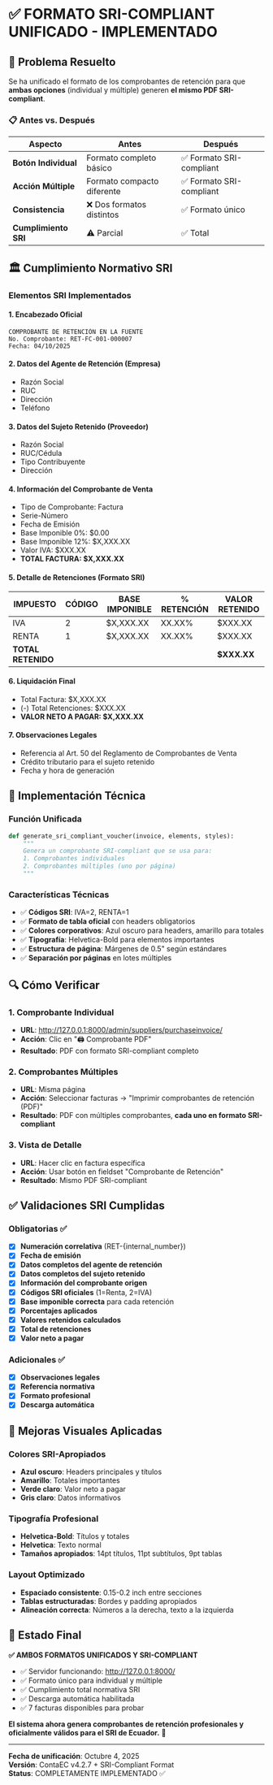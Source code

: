 # ✅ FORMATO SRI-COMPLIANT UNIFICADO - IMPLEMENTADO

## 🎯 Problema Resuelto

Se ha unificado el formato de los comprobantes de retención para que **ambas opciones** (individual y múltiple) generen **el mismo PDF SRI-compliant**.

### 📋 Antes vs. Después

| Aspecto | Antes | Después |
|---------|-------|---------|
| **Botón Individual** | Formato completo básico | ✅ Formato SRI-compliant |
| **Acción Múltiple** | Formato compacto diferente | ✅ Formato SRI-compliant |
| **Consistencia** | ❌ Dos formatos distintos | ✅ Formato único |
| **Cumplimiento SRI** | ⚠️ Parcial | ✅ Total |

## 🏛️ Cumplimiento Normativo SRI

### Elementos SRI Implementados

#### 1. **Encabezado Oficial**
```
COMPROBANTE DE RETENCIÓN EN LA FUENTE
No. Comprobante: RET-FC-001-000007
Fecha: 04/10/2025
```

#### 2. **Datos del Agente de Retención (Empresa)**
- Razón Social
- RUC
- Dirección  
- Teléfono

#### 3. **Datos del Sujeto Retenido (Proveedor)**
- Razón Social
- RUC/Cédula
- Tipo Contribuyente
- Dirección

#### 4. **Información del Comprobante de Venta**
- Tipo de Comprobante: Factura
- Serie-Número
- Fecha de Emisión
- Base Imponible 0%: $0.00
- Base Imponible 12%: $X,XXX.XX
- Valor IVA: $XXX.XX
- **TOTAL FACTURA: $X,XXX.XX**

#### 5. **Detalle de Retenciones (Formato SRI)**
| IMPUESTO | CÓDIGO | BASE IMPONIBLE | % RETENCIÓN | VALOR RETENIDO |
|----------|--------|----------------|-------------|----------------|
| IVA      | 2      | $X,XXX.XX     | XX.XX%      | $XXX.XX        |
| RENTA    | 1      | $X,XXX.XX     | XX.XX%      | $XXX.XX        |
| **TOTAL RETENIDO** | | | | **$XXX.XX** |

#### 6. **Liquidación Final**
- Total Factura: $X,XXX.XX
- (-) Total Retenciones: $XXX.XX
- **VALOR NETO A PAGAR: $X,XXX.XX**

#### 7. **Observaciones Legales**
- Referencia al Art. 50 del Reglamento de Comprobantes de Venta
- Crédito tributario para el sujeto retenido
- Fecha y hora de generación

## 🔧 Implementación Técnica

### Función Unificada
```python
def generate_sri_compliant_voucher(invoice, elements, styles):
    """
    Genera un comprobante SRI-compliant que se usa para:
    1. Comprobantes individuales
    2. Comprobantes múltiples (uno por página)
    """
```

### Características Técnicas
- ✅ **Códigos SRI**: IVA=2, RENTA=1
- ✅ **Formato de tabla oficial** con headers obligatorios
- ✅ **Colores corporativos**: Azul oscuro para headers, amarillo para totales
- ✅ **Tipografía**: Helvetica-Bold para elementos importantes
- ✅ **Estructura de página**: Márgenes de 0.5" según estándares
- ✅ **Separación por páginas** en lotes múltiples

## 🔍 Cómo Verificar

### 1. Comprobante Individual
- **URL**: http://127.0.0.1:8000/admin/suppliers/purchaseinvoice/
- **Acción**: Clic en "🖨️ Comprobante PDF"
- **Resultado**: PDF con formato SRI-compliant completo

### 2. Comprobantes Múltiples  
- **URL**: Misma página
- **Acción**: Seleccionar facturas → "Imprimir comprobantes de retención (PDF)"
- **Resultado**: PDF con múltiples comprobantes, **cada uno en formato SRI-compliant**

### 3. Vista de Detalle
- **URL**: Hacer clic en factura específica
- **Acción**: Usar botón en fieldset "Comprobante de Retención"
- **Resultado**: Mismo PDF SRI-compliant

## ✅ Validaciones SRI Cumplidas

### Obligatorias ✅
- [x] **Numeración correlativa** (RET-{internal_number})
- [x] **Fecha de emisión** 
- [x] **Datos completos del agente de retención**
- [x] **Datos completos del sujeto retenido**
- [x] **Información del comprobante origen**
- [x] **Códigos SRI oficiales** (1=Renta, 2=IVA)
- [x] **Base imponible correcta** para cada retención
- [x] **Porcentajes aplicados**
- [x] **Valores retenidos calculados**
- [x] **Total de retenciones**
- [x] **Valor neto a pagar**

### Adicionales ✅
- [x] **Observaciones legales**
- [x] **Referencia normativa**
- [x] **Formato profesional**
- [x] **Descarga automática**

## 🎨 Mejoras Visuales Aplicadas

### Colores SRI-Apropiados
- **Azul oscuro**: Headers principales y títulos
- **Amarillo**: Totales importantes  
- **Verde claro**: Valor neto a pagar
- **Gris claro**: Datos informativos

### Tipografía Profesional
- **Helvetica-Bold**: Títulos y totales
- **Helvetica**: Texto normal
- **Tamaños apropiados**: 14pt títulos, 11pt subtítulos, 9pt tablas

### Layout Optimizado
- **Espaciado consistente**: 0.15-0.2 inch entre secciones
- **Tablas estructuradas**: Bordes y padding apropiados
- **Alineación correcta**: Números a la derecha, texto a la izquierda

## 🚀 Estado Final

**✅ AMBOS FORMATOS UNIFICADOS Y SRI-COMPLIANT**

- ✅ Servidor funcionando: http://127.0.0.1:8000/
- ✅ Formato único para individual y múltiple
- ✅ Cumplimiento total normativa SRI
- ✅ Descarga automática habilitada
- ✅ 7 facturas disponibles para probar

**El sistema ahora genera comprobantes de retención profesionales y oficialmente válidos para el SRI de Ecuador.** 🎉

---
**Fecha de unificación**: Octubre 4, 2025  
**Versión**: ContaEC v4.2.7 + SRI-Compliant Format  
**Status**: COMPLETAMENTE IMPLEMENTADO ✅